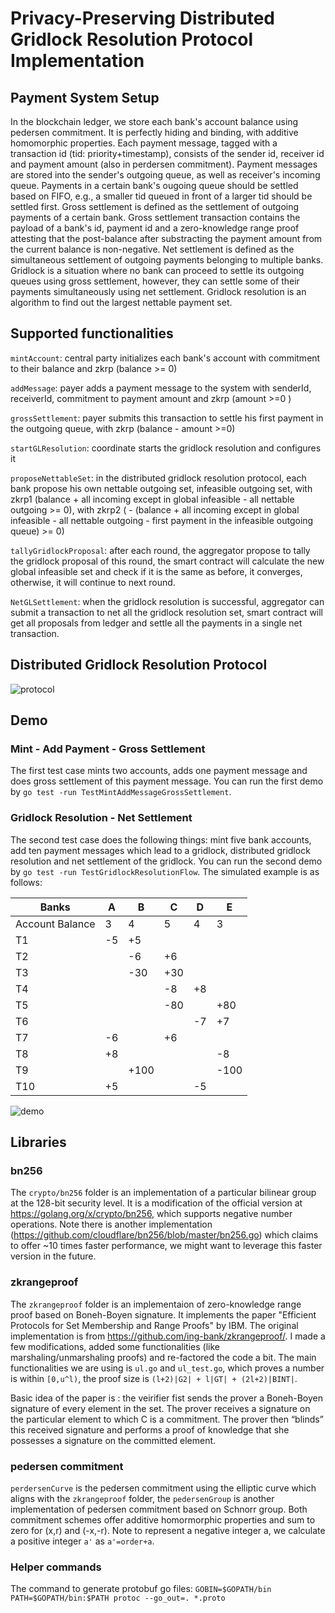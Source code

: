 # Privacy-Preserving Distributed Gridlock Resolution Protocol Implementation


## Payment System Setup
In the blockchain ledger, we store each bank's account balance using pedersen commitment. It is perfectly hiding and binding, with additive homomorphic properties. Each payment message, tagged with a transaction id (tid: priority+timestamp), consists of the sender id, receiver id and payment amount (also in perdersen commitment). Payment messages are stored into the sender's outgoing queue, as well as receiver's incoming queue. Payments in a certain bank's ougoing queue should be settled based on FIFO, e.g., a smaller tid queued in front of a larger tid should be settled first. Gross settlement is defined as the settlement of outgoing payments of a certain bank. Gross settlement transaction contains the payload of a bank's id, payment id and a zero-knowledge range proof attesting that the post-balance after substracting the payment amount from the current balance is non-negative. Net settlement is defined as the simultaneous settlement of outgoing payments belonging to multiple banks. Gridlock is a situation where no bank can proceed to settle its outgoing queues using gross settlement, however, they can settle some of their payments simultaneously using net settlement. Gridlock resolution is an algorithm to find out the largest nettable payment set.

## Supported functionalities
`mintAccount`: central party initializes each bank's account with commitment to their balance and zkrp (balance >= 0)


`addMessage`: payer adds a payment message to the system with senderId, receiverId, commitment to payment amount and zkrp (amount >=0 )


`grossSettlement`: payer submits this transaction to settle his first payment in the outgoing queue, with zkrp (balance - amount >=0)

`startGLResolution`: coordinate starts the gridlock resolution and configures it

`proposeNettableSet`: in the distributed gridlock resolution protocol, each bank propose his own nettable outgoing set, infeasible outgoing set, with zkrp1 (balance + all incoming except in global infeasible - all nettable outgoing >= 0), with zkrp2 ( - (balance + all incoming except in global infeasible - all nettable outgoing - first payment in the infeasible outgoing queue) >= 0)

`tallyGridlockProposal`: after each round, the aggregator propose to tally the gridlock proposal of this round, the smart contract will calculate the new global infeasible set and check if it is the same as before, it converges, otherwise, it will continue to next round.

`NetGLSettlement`: when the gridlock resolution is successful, aggregator can submit a transaction to net all the gridlock resolution set, smart contract will get all proposals from ledger and settle all the payments in a single net transaction.

## Distributed Gridlock Resolution Protocol

![protocol](https://github.ibm.com/caosj/gridlock/blob/master/image/protocol.png)

## Demo
### Mint - Add Payment - Gross Settlement
The first test case mints two accounts, adds one payment message and does gross settlement of this payment message. You can run the first demo by `go test -run TestMintAddMessageGrossSettlement`.

### Gridlock Resolution - Net Settlement
The second test case does the following things: mint five bank accounts, add ten payment messages which lead to a gridlock, distributed gridlock resolution and net settlement of the gridlock. You can run the second demo by `go test -run TestGridlockResolutionFlow`. The simulated example is as follows:


Banks | A | B | C | D | E
------------ | ------------- | ------------ | ------------- | ------------ | -------------
Account Balance| 3 | 4 | 5 | 4 | 3
T1 | -5 | +5 | | | 
T2 | | -6 | +6 | |
T3 | | -30 | +30 | |
T4 | | | -8 | +8 | 
T5 | | | -80 | | +80
T6 | | | | -7 | +7
T7 | -6 | | +6 | |
T8 | +8 | | | | -8
T9 | | +100 | | | -100
T10 | +5 | | | -5 | 

![demo](https://github.ibm.com/caosj/gridlock/blob/master/image/demo.png)

## Libraries

### bn256

The `crypto/bn256` folder is an implementation of a particular bilinear group at the 128-bit security level. It is a modification of the official version at https://golang.org/x/crypto/bn256, which supports negative number operations. 
Note there is another implementation (https://github.com/cloudflare/bn256/blob/master/bn256.go) which claims to offer ~10 times faster performance, we might want to leverage this faster version in the future.

### zkrangeproof
The `zkrangeproof` folder is an implementaion of zero-knowledge range proof based on Boneh-Boyen signature. It implements the paper "Efficient Protocols for Set Membership and Range Proofs" by IBM. The original implementation is from https://github.com/ing-bank/zkrangeproof/. I made a few modifications, added some functionalities (like marshaling/unmarshaling proofs) and re-factored the code a bit. The main functionalities we are using is `ul.go` and `ul_test.go`, which proves a number is within `[0,u^l)`, the proof size is `(l+2)|G2| + l|GT| + (2l+2)|BINT|`. 

Basic idea of the paper is : the veirifier fist sends the prover a Boneh-Boyen signature of every element in the set. The prover receives a signature on the particular element to which C is a commitment. The prover then “blinds” this received signature and performs a proof of knowledge that she possesses a signature on the committed element. 

### pedersen commitment
`perdersenCurve` is the pedersen commitment using the elliptic curve which aligns with the `zkrangeproof` folder, the `pedersenGroup` is another implementation of pedersen commitment based on Schnorr group. Both commitment schemes offer additive homormorphic properties and sum to zero for (x,r) and (-x,-r). Note to represent a negative integer a, we calculate a positive integer `a'` as `a'=order+a`.

### Helper commands
The command to generate protobuf go files:
`GOBIN=$GOPATH/bin PATH=$GOPATH/bin:$PATH protoc --go_out=. *.proto`
